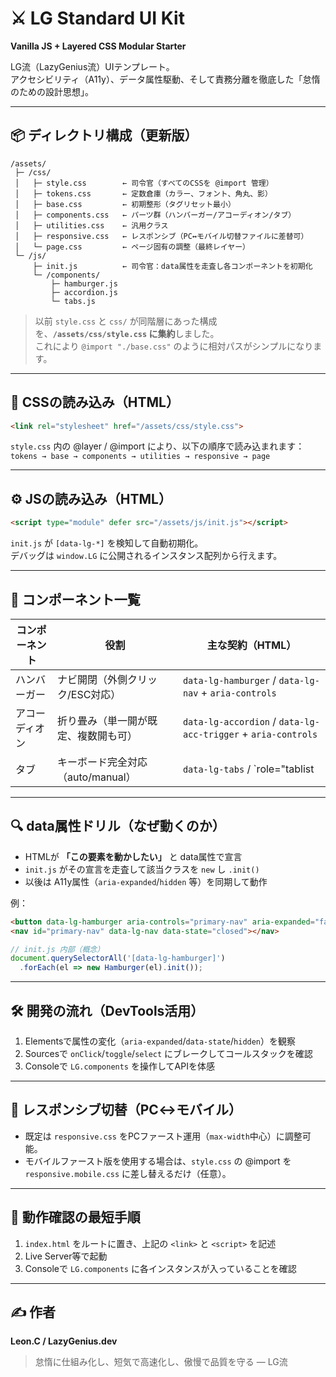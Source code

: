 
# ⚔️ LG Standard UI Kit
**Vanilla JS + Layered CSS Modular Starter**

LG流（LazyGenius流）UIテンプレート。  
アクセシビリティ（A11y）、データ属性駆動、そして責務分離を徹底した「怠惰のための設計思想」。

---

## 📦 ディレクトリ構成（更新版）

```
/assets/
 ├─ /css/
 │   ├─ style.css        ← 司令官（すべてのCSSを @import 管理）
 │   ├─ tokens.css       ← 定数倉庫（カラー、フォント、角丸、影）
 │   ├─ base.css         ← 初期整形（タグリセット最小）
 │   ├─ components.css   ← パーツ群（ハンバーガー/アコーディオン/タブ）
 │   ├─ utilities.css    ← 汎用クラス
 │   ├─ responsive.css   ← レスポンシブ（PC↔モバイル切替ファイルに差替可）
 │   └─ page.css         ← ページ固有の調整（最終レイヤー）
 └─ /js/
     ├─ init.js          ← 司令官：data属性を走査し各コンポーネントを初期化
     └─ /components/
         ├─ hamburger.js
         ├─ accordion.js
         └─ tabs.js
```

> 以前 `style.css` と `css/` が同階層にあった構成を、**`/assets/css/style.css` に集約**しました。  
> これにより `@import "./base.css"` のように相対パスがシンプルになります。

---

## 🧩 CSSの読み込み（HTML）

```html
<link rel="stylesheet" href="/assets/css/style.css">
```

`style.css` 内の @layer / @import により、以下の順序で読み込まれます：  
`tokens → base → components → utilities → responsive → page`

---

## ⚙️ JSの読み込み（HTML）

```html
<script type="module" defer src="/assets/js/init.js"></script>
```
`init.js` が `[data-lg-*]` を検知して自動初期化。  
デバッグは `window.LG` に公開されるインスタンス配列から行えます。

---

## 🧭 コンポーネント一覧
| コンポーネント | 役割 | 主な契約（HTML） |
|---|---|---|
| ハンバーガー | ナビ開閉（外側クリック/ESC対応） | `data-lg-hamburger` / `data-lg-nav` + `aria-controls` |
| アコーディオン | 折り畳み（単一開が既定、複数開も可） | `data-lg-accordion` / `data-lg-acc-trigger` + `aria-controls` |
| タブ | キーボード完全対応（auto/manual） | `data-lg-tabs` / `role="tablist|tab|tabpanel"` |

---

## 🔍 data属性ドリル（なぜ動くのか）
- HTMLが **「この要素を動かしたい」** と data属性で宣言
- `init.js` がその宣言を走査して該当クラスを `new` し `.init()`
- 以後は A11y属性（`aria-expanded`/`hidden` 等）を同期して動作

例：
```html
<button data-lg-hamburger aria-controls="primary-nav" aria-expanded="false">MENU</button>
<nav id="primary-nav" data-lg-nav data-state="closed"></nav>
```
```js
// init.js 内部（概念）
document.querySelectorAll('[data-lg-hamburger]')
  .forEach(el => new Hamburger(el).init());
```

---

## 🛠 開発の流れ（DevTools活用）
1. Elementsで属性の変化（`aria-expanded`/`data-state`/`hidden`）を観察  
2. Sourcesで `onClick`/`toggle`/`select` にブレークしてコールスタックを確認  
3. Consoleで `LG.components` を操作してAPIを体感

---

## 🔄 レスポンシブ切替（PC↔モバイル）
- 既定は `responsive.css` をPCファースト運用（`max-width`中心）に調整可能。  
- モバイルファースト版を使用する場合は、`style.css` の @import を `responsive.mobile.css` に差し替えるだけ（任意）。

---

## 🧪 動作確認の最短手順
1. `index.html` をルートに置き、上記の `<link>` と `<script>` を記述  
2. Live Server等で起動  
3. Consoleで `LG.components` に各インスタンスが入っていることを確認

---

## ✍️ 作者
**Leon.C / LazyGenius.dev**  
> 怠惰に仕組み化し、短気で高速化し、傲慢で品質を守る — LG流
